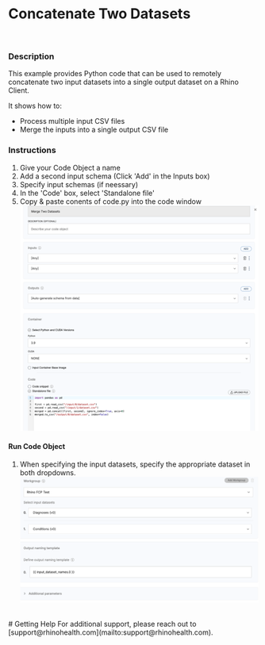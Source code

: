# Concatenate Two Datasets
<br/>

### **Description**

This example provides Python code that can be used to remotely concatenate two input datasets into a single output dataset on a Rhino Client.

It shows how to:
* Process multiple input CSV files
* Merge the inputs into a single output CSV file

### **Instructions**
1. Give your Code Object a name
2. Add a second input schema (Click 'Add' in the Inputs box)
3. Specify input schemas (if neessary)
4. In the 'Code' box, select 'Standalone file'
5. Copy & paste conents of code.py into the code window
![Create Code Object](./screenshot.png)

#### Run Code Object
1. When specifying the input datasets, specify the appropriate dataset in both dropdowns. 
![Run Code Object](./screenshot2.png)

<br/>
# Getting Help
For additional support, please reach out to [support@rhinohealth.com](mailto:support@rhinohealth.com).
